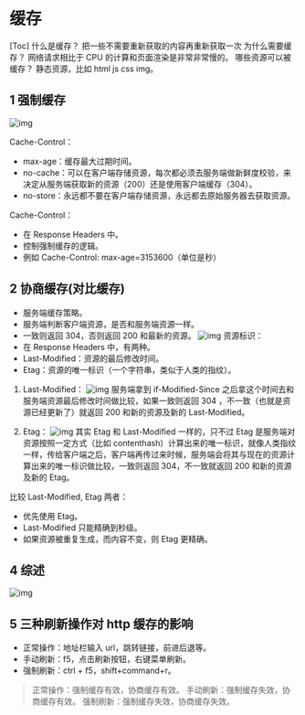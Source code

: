 # 缓存

[Toc]
什么是缓存？ 把一些不需要重新获取的内容再重新获取一次
为什么需要缓存？ 网络请求相比于 CPU 的计算和页面渲染是非常非常慢的。
哪些资源可以被缓存？ 静态资源，比如 html js css img。

## 1 强制缓存

![img](../../../ToDo/media/16790366321650/16791261011712.jpg)

Cache-Control：

* max-age：缓存最大过期时间。
* no-cache：可以在客户端存储资源，每次都必须去服务端做新鲜度校验，来决定从服务端获取新的资源（200）还是使用客户端缓存（304）。
* no-store：永远都不要在客户端存储资源，永远都去原始服务器去获取资源。

Cache-Control：

* 在 Response Headers 中。
* 控制强制缓存的逻辑。
* 例如 Cache-Control: max-age=3153600（单位是秒）

## 2 协商缓存(对比缓存)

* 服务端缓存策略。
* 服务端判断客户端资源，是否和服务端资源一样。
* 一致则返回 304，否则返回 200 和最新的资源。
![img](../../../ToDo/media/16790366321650/16791261680222.jpg)
资源标识：
* 在 Response Headers 中，有两种。
* Last-Modified：资源的最后修改时间。
* Etag：资源的唯一标识（一个字符串，类似于人类的指纹）。

1. Last-Modified：
    ![img](../../../ToDo/media/16790366321650/16791261867383.jpg)
服务端拿到 if-Modified-Since 之后拿这个时间去和服务端资源最后修改时间做比较，如果一致则返回 304 ，不一致（也就是资源已经更新了）就返回 200 和新的资源及新的 Last-Modified。

2. Etag：
    ![img](../../../ToDo/media/16790366321650/16791261999673.jpg)
其实 Etag 和 Last-Modified 一样的，只不过 Etag 是服务端对资源按照一定方式（比如 contenthash）计算出来的唯一标识，就像人类指纹一样，传给客户端之后，客户端再传过来时候，服务端会将其与现在的资源计算出来的唯一标识做比较，一致则返回 304，不一致就返回 200 和新的资源及新的 Etag。

比较 Last-Modified, Etag 两者：

* 优先使用 Etag。
* Last-Modified 只能精确到秒级。
* 如果资源被重复生成，而内容不变，则 Etag 更精确。

## 4 综述

![img](../../../ToDo/media/16790366321650/16791262432259.jpg)

## 5 三种刷新操作对 http 缓存的影响

* 正常操作：地址栏输入 url，跳转链接，前进后退等。
* 手动刷新：f5，点击刷新按钮，右键菜单刷新。
* 强制刷新：ctrl + f5，shift+command+r。

>正常操作：强制缓存有效，协商缓存有效。
>手动刷新：强制缓存失效，协商缓存有效。
>强制刷新：强制缓存失效，协商缓存失效。
